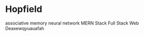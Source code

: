 # Hopfield
associative memory neural network
MERN Stack
 Full Stack Web Deaxewqyuauafah












